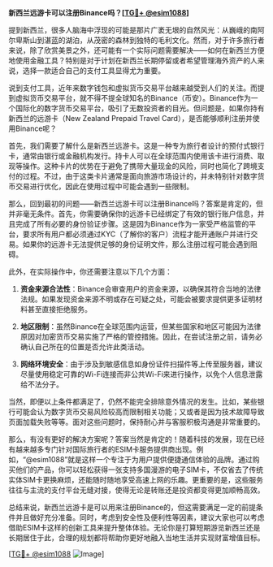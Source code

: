 **新西兰远游卡可以注册Binance吗？[[TG💪+ @esim1088](https://t.me/s/esim1088)]**

提到新西兰，很多人脑海中浮现的可能是那片广袤无垠的自然风光：从巍峨的南阿尔卑斯山到湛蓝的湖泊，从茂密的森林到独特的毛利文化。然而，对于许多旅行者来说，除了欣赏美景之外，还可能有一个实际问题需要解决——如何在新西兰方便地使用金融工具？特别是对于计划在新西兰长期停留或者希望管理海外资产的人来说，选择一款适合自己的支付工具显得尤为重要。

说到支付工具，近年来数字钱包和虚拟货币交易平台越来越受到人们的关注。而提到虚拟货币交易平台，就不得不提全球知名的Binance（币安）。Binance作为一个国际化的数字货币交易平台，吸引了无数投资者的目光。但问题是，如果你持有新西兰的远游卡（New Zealand Prepaid Travel Card），是否能够顺利注册并使用Binance呢？

首先，我们需要了解什么是新西兰远游卡。这是一种专为旅行者设计的预付式银行卡，通常由银行或金融机构发行。持卡人可以在全球范围内使用该卡进行消费、取现等操作。这种卡片的优势在于避免了携带大量现金的风险，同时也简化了跨境支付的过程。不过，由于这类卡片通常是面向旅游市场设计的，并未特别针对数字货币交易进行优化，因此在使用过程中可能会遇到一些限制。

那么，回到最初的问题——新西兰远游卡可以注册Binance吗？答案是肯定的，但并非毫无条件。首先，你需要确保你的远游卡已经绑定了有效的银行账户信息，并且完成了所有必要的身份验证步骤。这是因为Binance作为一家受严格监管的平台，要求所有用户都必须通过KYC（了解你的客户）流程才能开通账户并进行交易。如果你的远游卡无法提供足够的身份证明文件，那么注册过程可能会遇到阻碍。

此外，在实际操作中，你还需要注意以下几个方面：

1. **资金来源合法性**：Binance会审查用户的资金来源，以确保其符合当地的法律法规。如果发现资金来源不明或存在可疑之处，可能会被要求提供更多证明材料甚至直接拒绝服务。
   
2. **地区限制**：虽然Binance在全球范围内运营，但某些国家和地区可能因为法律原因对加密货币交易实施了严格的管控措施。因此，在尝试注册之前，请务必确认自己所在的位置是否允许此类活动。

3. **网络环境安全**：由于涉及到敏感信息如身份证件扫描件等上传至服务器，建议尽量使用稳定可靠的Wi-Fi连接而非公共Wi-Fi来进行操作，以免个人信息泄露给不法分子。

当然，即便以上条件都满足了，仍然不能完全排除意外情况的发生。比如，某些银行可能会认为数字货币交易风险较高而限制相关功能；又或者是因为技术故障导致页面加载失败等等。面对这些问题时，保持耐心并与客服积极沟通是非常重要的。

那么，有没有更好的解决方案呢？答案当然是肯定的！随着科技的发展，现在已经有越来越多专门针对国际旅行者的ESIM卡服务提供商出现。例如，“@esim1088”就是这样一个专注于为用户提供便捷通信体验的品牌。通过购买他们的产品，你可以轻松获得一张支持多国漫游的电子SIM卡，不仅省去了传统实体SIM卡更换麻烦，还能随时随地享受高速上网的乐趣。更重要的是，这些服务往往与主流的支付平台无缝对接，使得无论是转账还是投资都变得更加顺畅高效。

总结来说，新西兰远游卡是可以用来注册Binance的，但这需要满足一定的前提条件并且做好充分准备。同时，考虑到安全性及便利性等因素，建议大家也可以考虑借助ESIM卡这样的创新工具来提升整体体验。无论你是打算短期游览新西兰还是长期居住于此，合理的规划都将帮助你更好地融入当地生活并实现财富增值目标。

[[TG💪+ @esim1088](https://t.me/s/esim1088) ![Image](https://i.postimg.cc/4NQfJmqS/Snipaste-2025-05-13-00-14-12.png)]